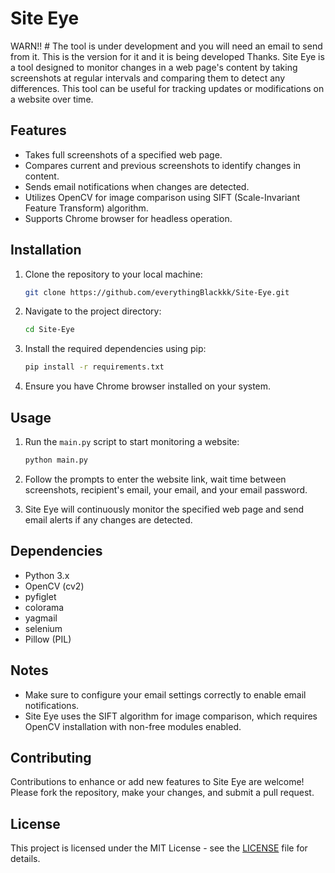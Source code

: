 # Site Eye
WARN!! # The tool is under development and you will need an email to send from it. This is the version for it and it is being developed Thanks.
Site Eye is a tool designed to monitor changes in a web page's content by taking screenshots at regular intervals and comparing them to detect any differences. This tool can be useful for tracking updates or modifications on a website over time.

## Features

- Takes full screenshots of a specified web page.
- Compares current and previous screenshots to identify changes in content.
- Sends email notifications when changes are detected.
- Utilizes OpenCV for image comparison using SIFT (Scale-Invariant Feature Transform) algorithm.
- Supports Chrome browser for headless operation.

## Installation

1. Clone the repository to your local machine:

    ```bash
    git clone https://github.com/everythingBlackkk/Site-Eye.git
    ```

2. Navigate to the project directory:

    ```bash
    cd Site-Eye
    ```

3. Install the required dependencies using pip:

    ```bash
    pip install -r requirements.txt
    ```

4. Ensure you have Chrome browser installed on your system.

## Usage

1. Run the `main.py` script to start monitoring a website:

    ```bash
    python main.py
    ```

2. Follow the prompts to enter the website link, wait time between screenshots, recipient's email, your email, and your email password.

3. Site Eye will continuously monitor the specified web page and send email alerts if any changes are detected.

## Dependencies

- Python 3.x
- OpenCV (cv2)
- pyfiglet
- colorama
- yagmail
- selenium
- Pillow (PIL)

## Notes

- Make sure to configure your email settings correctly to enable email notifications.
- Site Eye uses the SIFT algorithm for image comparison, which requires OpenCV installation with non-free modules enabled.

## Contributing

Contributions to enhance or add new features to Site Eye are welcome! Please fork the repository, make your changes, and submit a pull request.

## License

This project is licensed under the MIT License - see the [LICENSE](LICENSE) file for details.

